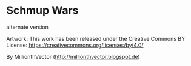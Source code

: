 # Schmup Wars

alternate version

Artwork:
This work has been released under the Creative Commons BY License: https://creativecommons.org/licenses/by/4.0/

By MillionthVector (http://millionthvector.blogspot.de)